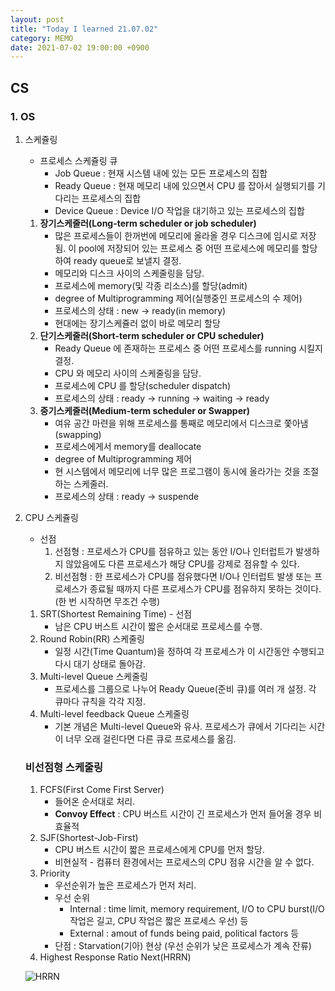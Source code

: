 ```yaml
---
layout: post
title: "Today I learned 21.07.02"
category: MEMO
date: 2021-07-02 19:00:00 +0900
---
```

## CS

### 1. OS

1. 스케쥴링
    - 프로세스 스케쥴링 큐
        - Job Queue : 현재 시스템 내에 있는 모든 프로세스의 집합
        - Ready Queue : 현재 메모리 내에 있으면서 CPU 를 잡아서 실행되기를 기다리는 프로세스의 집합
        - Device Queue : Device I/O 작업을 대기하고 있는 프로세스의 집합
    1. **장기스케줄러(Long-term scheduler or job scheduler)**
        - 많은 프로세스들이 한꺼번에 메모리에 올라올 경우 디스크에 임시로 저장됨. 이 pool에 저장되어 있는 프로세스 중 어떤 프로세스에 메모리를 할당하여 ready queue로 보낼지 결정.
        - 메모리와 디스크 사이의 스케줄링을 담당.
        - 프로세스에 memory(및 각종 리소스)를 할당(admit)
        - degree of Multiprogramming 제어(실행중인 프로세스의 수 제어)
        - 프로세스의 상태 : new -> ready(in memory)
        - 현대에는 장기스케쥴러 없이 바로 메모리 할당
    2. **단기스케줄러(Short-term scheduler or CPU scheduler)**
        - Ready Queue 에 존재하는 프로세스 중 어떤 프로세스를 running 시킬지 결정.
        - CPU 와 메모리 사이의 스케줄링을 담당.
        - 프로세스에 CPU 를 할당(scheduler dispatch)
        - 프로세스의 상태 : ready -> running -> waiting -> ready
    3. **중기스케줄러(Medium-term scheduler or Swapper)**
        - 여유 공간 마련을 위해 프로세스를 통째로 메모리에서 디스크로 쫓아냄 (swapping)
        - 프로세스에게서 memory를 deallocate
        - degree of Multiprogramming 제어
        - 현 시스템에서 메모리에 너무 많은 프로그램이 동시에 올라가는 것을 조절하는 스케줄러.
        - 프로세스의 상태 : ready -> suspende
2. CPU 스케쥴링
    - 선점
        1. 선점형 : 프로세스가 CPU를 점유하고 있는 동안 I/O나 인터럽트가 발생하지 않았음에도 다른 프로세스가 해당 CPU를 강제로 점유할 수 있다.
        2. 비선점형 : 한 프로세스가 CPU를 점유했다면 I/O나 인터럽트 발생 또는 프로세스가 종료될 때까지 다른 프로세스가 CPU를 점유하지 못하는 것이다. (한 번 시작하면 무조건 수행)
    1. SRT(Shortest Remaining Time) - 선점
        - 남은 CPU 버스트 시간이 짧은 순서대로 프로세스를 수행.
    2. Round Robin(RR) 스케줄링
        - 일정 시간(Time Quantum)을 정하여 각 프로세스가 이 시간동안 수행되고 다시 대기 상태로 돌아감.
    3. Multi-level Queue 스케줄링
        - 프로세스를 그룹으로 나누어 Ready Queue(준비 큐)를 여러 개 설정. 각 큐마다 규칙을 각각 지정.
    4. Multi-level feedback Queue 스케줄링
        - 기본 개념은 Multi-level Queue와 유사. 프로세스가 큐에서 기다리는 시간이 너무 오래 걸린다면 다른 큐로 프로세스를 옮김.

    ### **비선점형 스케줄링**

    1. FCFS(First Come First Server)
        - 들어온 순서대로 처리.
        - **Convoy Effect** : CPU 버스트 시간이 긴 프로세스가 먼저 들어올 경우 비효율적
    2. SJF(Shortest-Job-First)
        - CPU 버스트 시간이 짧은 프로세스에게 CPU를 먼저 할당.
        - 비현실적 - 컴퓨터 환경에서는 프로세스의 CPU 점유 시간을 알 수 없다.
    3. Priority
        - 우선순위가 높은 프로세스가 먼저 처리.
        - 우선 순위
            - Internal : time limit, memory requirement, I/O to CPU burst(I/O 작업은 길고, CPU 작업은 짧은 프로세스 우선) 등
            - External : amout of funds being paid, political factors 등
        - 단점 : Starvation(기아) 현상 (우선 순위가 낮은 프로세스가 계속 잔류)
    4. Highest Response Ratio Next(HRRN)

    ![HRRN](https://user-images.githubusercontent.com/77161691/126346123-9a1167dc-29ab-41fd-8286-5755a2edf54a.png)
